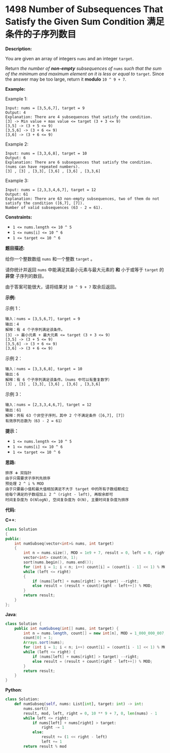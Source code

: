 # 1498 Number of Subsequences That Satisfy the Given Sum Condition 满足条件的子序列数目

__Description:__

You are given an array of integers `nums` and an integer `target`.

Return _the number of __non-empty__ subsequences of_ `nums` _such that the sum of the minimum and maximum element on it is less or equal to_ `target`. Since the answer may be too large, return it __modulo__ `10 ^ 9 + 7`.

__Example:__

Example 1:

```text
Input: nums = [3,5,6,7], target = 9
Output: 4
Explanation: There are 4 subsequences that satisfy the condition.
[3] -> Min value + max value <= target (3 + 3 <= 9)
[3,5] -> (3 + 5 <= 9)
[3,5,6] -> (3 + 6 <= 9)
[3,6] -> (3 + 6 <= 9)
```

Example 2:

```text
Input: nums = [3,3,6,8], target = 10
Output: 6
Explanation: There are 6 subsequences that satisfy the condition. (nums can have repeated numbers).
[3] , [3] , [3,3], [3,6] , [3,6] , [3,3,6]
```

Example 3:

```text
Input: nums = [2,3,3,4,6,7], target = 12
Output: 61
Explanation: There are 63 non-empty subsequences, two of them do not satisfy the condition ([6,7], [7]).
Number of valid subsequences (63 - 2 = 61).
```

__Constraints:__

- `1 <= nums.length <= 10 ^ 5`
- `1 <= nums[i] <= 10 ^ 6`
- `1 <= target <= 10 ^ 6`

__题目描述:__

给你一个整数数组 `nums` 和一个整数 `target` 。

请你统计并返回 `nums` 中能满足其最小元素与最大元素的 __和__ 小于或等于 `target` 的 __非空__ 子序列的数目。

由于答案可能很大，请将结果对 `10 ^ 9 + 7` 取余后返回。

__示例:__

示例 1：

```text
输入：nums = [3,5,6,7], target = 9
输出：4
解释：有 4 个子序列满足该条件。
[3] -> 最小元素 + 最大元素 <= target (3 + 3 <= 9)
[3,5] -> (3 + 5 <= 9)
[3,5,6] -> (3 + 6 <= 9)
[3,6] -> (3 + 6 <= 9)
```

示例 2：

```text
输入：nums = [3,3,6,8], target = 10
输出：6
解释：有 6 个子序列满足该条件。（nums 中可以有重复数字）
[3] , [3] , [3,3], [3,6] , [3,6] , [3,3,6]
```

示例 3：

```text
输入：nums = [2,3,3,4,6,7], target = 12
输出：61
解释：共有 63 个非空子序列，其中 2 个不满足条件（[6,7], [7]）
有效序列总数为（63 - 2 = 61）
```

__提示：__

- `1 <= nums.length <= 10 ^ 5`
- `1 <= nums[i] <= 10 ^ 6`
- `1 <= target <= 10 ^ 6`

__思路:__

```text
排序 ➕ 双指针
由于只需要求子序列先排序
预处理 2 ^ i % MOD
由于只要最小值和最大值相加满足不大于 target 中的所有子数组都成立
给每个满足的子数组加上 2 ^ (right - left), 再取余即可
时间复杂度为 O(NlogN), 空间复杂度为 O(N), 主要时间复杂度为排序
```

__代码:__

__C++__:

```C++
class Solution 
{
public:
    int numSubseq(vector<int>& nums, int target) 
    {
        int n = nums.size(), MOD = 1e9 + 7, result = 0, left = 0, right = n - 1;
        vector<int> count(n, 1);
        sort(nums.begin(), nums.end());
        for (int i = 1; i < n; i++) count[i] = (count[i - 1] << 1) % MOD;
        while (left <= right) 
        {
            if (nums[left] + nums[right] > target) --right;
            else result = (result + count[right - left++]) % MOD;
        }
        return result;
    }
};
```

__Java__:

```Java
class Solution {
    public int numSubseq(int[] nums, int target) {
        int n = nums.length, count[] = new int[n], MOD = 1_000_000_007, result = 0, left = 0, right = n - 1;
        count[0] = 1;
        Arrays.sort(nums);
        for (int i = 1; i < n; i++) count[i] = (count[i - 1] << 1) % MOD;
        while (left <= right) {
            if (nums[left] + nums[right] > target) --right;
            else result = (result + count[right - left++]) % MOD;
        }
        return result;
    }
}
```

__Python__:

```Python
class Solution:
    def numSubseq(self, nums: List[int], target: int) -> int:
        nums.sort()
        result, mod, left, right = 0, 10 ** 9 + 7, 0, len(nums) - 1
        while left <= right:
            if nums[left] + nums[right] > target:
                right -= 1
            else:
                result += (1 << right - left)
                left += 1
        return result % mod
```
